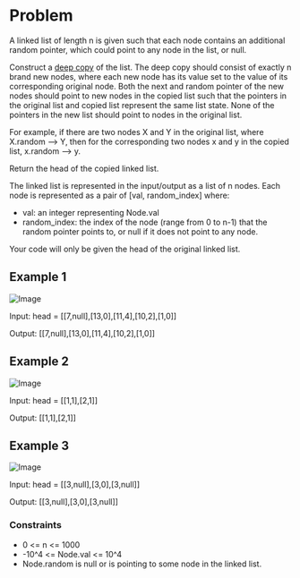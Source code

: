 # Problem

A linked list of length n is given such that each node contains an additional random pointer, which could point to any node in the list, or null.

Construct a [deep copy](https://en.wikipedia.org/wiki/Object_copying#Deep_copy) of the list. The deep copy should consist of exactly n brand new nodes, where each new node has its value set to the value of its corresponding original node. Both the next and random pointer of the new nodes should point to new nodes in the copied list such that the pointers in the original list and copied list represent the same list state. None of the pointers in the new list should point to nodes in the original list.

For example, if there are two nodes X and Y in the original list, where X.random --> Y, then for the corresponding two nodes x and y in the copied list, x.random --> y.

Return the head of the copied linked list.

The linked list is represented in the input/output as a list of n nodes. Each node is represented as a pair of [val, random_index] where:

- val: an integer representing Node.val
- random_index: the index of the node (range from 0 to n-1) that the random pointer points to, or null if it does not point to any node.

Your code will only be given the head of the original linked list.

## Example 1

![Image](https://assets.leetcode.com/uploads/2019/12/18/e1.png)

Input: head = [[7,null],[13,0],[11,4],[10,2],[1,0]]

Output: [[7,null],[13,0],[11,4],[10,2],[1,0]]

## Example 2

![Image](https://assets.leetcode.com/uploads/2019/12/18/e2.png)

Input: head = [[1,1],[2,1]]

Output: [[1,1],[2,1]]

## Example 3

![Image](https://assets.leetcode.com/uploads/2019/12/18/e3.png)

Input: head = [[3,null],[3,0],[3,null]]

Output: [[3,null],[3,0],[3,null]]
 
### Constraints

- 0 <= n <= 1000
- -10^4 <= Node.val <= 10^4
- Node.random is null or is pointing to some node in the linked list.
